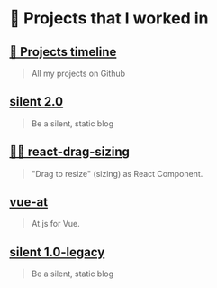 # 🎯 Projects that I worked in

## [📅 Projects timeline](timeline.md)

> All my projects on Github

## [silent 2.0](silent_2.0/)

> Be a silent, static blog

## [✋🏻 react-drag-sizing](react-drag-sizing/)

> "Drag to resize" (sizing) as React Component.

## [vue-at](vue-at/)

> At.js for Vue.

## [silent 1.0-legacy](silent/)

> Be a silent, static blog
